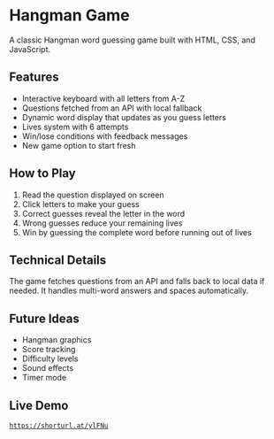 # Hangman Game

A classic Hangman word guessing game built with HTML, CSS, and JavaScript.

## Features

- Interactive keyboard with all letters from A-Z
- Questions fetched from an API with local fallback
- Dynamic word display that updates as you guess letters
- Lives system with 6 attempts
- Win/lose conditions with feedback messages
- New game option to start fresh

## How to Play

1. Read the question displayed on screen
2. Click letters to make your guess
3. Correct guesses reveal the letter in the word
4. Wrong guesses reduce your remaining lives
5. Win by guessing the complete word before running out of lives

## Technical Details

The game fetches questions from an API and falls back to local data if needed. It handles multi-word answers and spaces automatically.

## Future Ideas

- Hangman graphics
- Score tracking
- Difficulty levels
- Sound effects
- Timer mode

## Live Demo
<code>https://shorturl.at/ylFNu<code>

